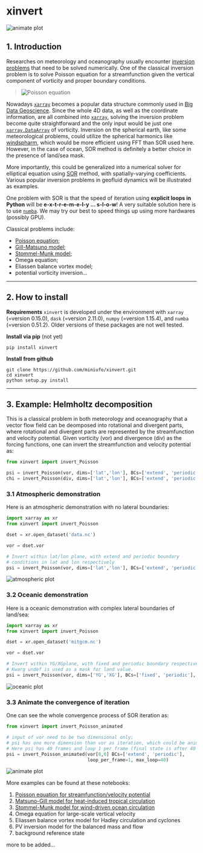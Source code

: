 # xinvert

![animate plot](https://raw.githubusercontent.com/miniufo/xinvert/master/pics/animateConverge.gif)


## 1. Introduction
Researches on meteorology and oceanography usually encounter [inversion problems](https://doi.org/10.1017/CBO9780511629570) that need to be solved numerically.  One of the classical inversion problem is to solve Poisson equation for a streamfunction given the vertical component of vorticity and proper boundary conditions.

><img src="https://latex.codecogs.com/svg.latex?\Large&space;\nabla^2\psi=\zeta" title="Poisson equation" align="center" />

Nowadays [`xarray`](http://xarray.pydata.org/en/stable/) becomes a popular data structure commonly used in [Big Data Geoscience](https://pangeo.io/).  Since the whole 4D data, as well as the coordinate information, are all combined into [`xarray`](http://xarray.pydata.org/en/stable/), solving the inversion problem become quite straightforward and the only input would be just one [`xarray.DataArray`](http://xarray.pydata.org/en/stable/) of vorticity.  Inversion on the spherical earth, like some meteorological problems, could utilize the spherical harmonics like [windspharm](https://github.com/ajdawson/windspharm), which would be more efficient using FFT than SOR used here.  However, in the case of ocean, SOR method is definitely a better choice in the presence of land/sea mask.

More importantly, this could be generalized into a numerical solver for elliptical equation using [SOR](https://mathworld.wolfram.com/SuccessiveOverrelaxationMethod.html) method, with spatially-varying coefficients.  Various popular inversion problems in geofluid dynamics will be illustrated as examples.

One problem with SOR is that the speed of iteration using **explicit loops in Python** will be **e-x-t-r-e-m-e-l-y ... s-l-o-w**!  A very suitable solution here is to use [`numba`](https://numba.pydata.org/).  We may try our best to speed things up using more hardwares (possibly GPU).

Classical problems include:
- [Poisson equation](https://github.com/miniufo/xinvert/blob/master/notebooks/1.%20Invert%20Poisson%20equation.ipynb);
- [Gill-Matsuno model](https://github.com/miniufo/xinvert/blob/master/notebooks/2.%20Invert%20Gill-Matsuno%20model.ipynb);
- [Stommel-Munk model](https://github.com/miniufo/xinvert/blob/master/notebooks/3.%20Wind-driven%20ocean%20circulation.ipynb);
- Omega equation;
- Eliassen balance vortex model;
- potential vorticity inversion...

---
## 2. How to install
**Requirements**
`xinvert` is developed under the environment with `xarray` (=version 0.15.0), `dask` (=version 2.11.0), `numpy` (=version 1.15.4), and `numba` (=version 0.51.2).  Older versions of these packages are not well tested.

**Install via pip** (not yet)
```
pip install xinvert
```

**Install from github**
```
git clone https://github.com/miniufo/xinvert.git
cd xinvert
python setup.py install
```


---
## 3. Example: Helmholtz decomposition
This is a classical problem in both meteorology and oceanography that a vector flow field can be deomposed into rotational and divergent parts, where rotational and divergent parts are represented by the streamfunction and velocity potential.  Given vorticity (vor) and divergence (div) as the forcing functions, one can invert the streamfunction and velocity potential as:
```python
from xinvert import invert_Poisson

psi = invert_Poisson(vor, dims=['lat','lon'], BCs=['extend', 'periodic'])
chi = invert_Poisson(div, dims=['lat','lon'], BCs=['extend', 'periodic'])
```
### 3.1 Atmospheric demonstration
Here is an atmospheric demonstration with no lateral boundaries:
```python
import xarray as xr
from xinvert import invert_Poisson

dset = xr.open_dataset('data.nc')

vor = dset.vor

# Invert within lat/lon plane, with extend and periodic boundary
# conditions in lat and lon respectively
psi = invert_Poisson(vor, dims=['lat','lon'], BCs=['extend', 'periodic'])
```
![atmospheric plot](https://raw.githubusercontent.com/miniufo/xinvert/master/pics/atmosExample.png)


### 3.2 Oceanic demonstration
Here is a oceanic demonstration with complex lateral boundaries of land/sea:
```python
import xarray as xr
from xinvert import invert_Poisson

dset = xr.open_dataset('mitgcm.nc')

vor = dset.vor

# Invert within YG/XGplane, with fixed and periodic boundary respectively.
# Kwarg undef is used as a mask for land value.
psi = invert_Poisson(vor, dims=['YG','XG'], BCs=['fixed', 'periodic'], undef=0)
```
![oceanic plot](https://raw.githubusercontent.com/miniufo/xinvert/master/pics/oceanExample.png)

### 3.3 Animate the convergence of iteration
One can see the whole convergence process of SOR iteration as:
```python
from xinvert import invert_Poisson_animated

# input of vor need to be two dimensional only;
# psi has one more dimension than vor as iteration, which could be animated over.
# Here psi has 40 frames and loop 1 per frame (final state is after 40 iterations)
psi = invert_Poisson_animated(vor[0,0] BCs=['extend', 'periodic'],
                              loop_per_frame=1, max_loop=40)
```
![animate plot](https://raw.githubusercontent.com/miniufo/xinvert/master/pics/animateConverge.gif)

More examples can be found at these notebooks:
1. [Poisson equation for streamfunction/velocity potential](https://github.com/miniufo/xinvert/blob/master/notebooks/1.%20Invert%20Poisson%20equation.ipynb)
2. [Matsuno-Gill model for heat-induced tropical circulation](https://github.com/miniufo/xinvert/blob/master/notebooks/2.%20Invert%20Gill-Matsuno%20model.ipynb)
3. [Stommel-Munk model for wind-driven ocean circulation](https://github.com/miniufo/xinvert/blob/master/notebooks/3.%20Wind-driven%20ocean%20circulation.ipynb)
4. Omega equation for large-scale vertical velocity
5. Eliassen balance vortex model for Hadley circulation and cyclones
6. PV inversion model for the balanced mass and flow 
7. background reference state

more to be added...
